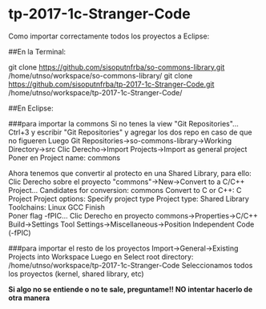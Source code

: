 # tp-2017-1c-Stranger-Code

Como importar correctamente todos los proyectos a Eclipse:

##En la Terminal:

git clone https://github.com/sisoputnfrba/so-commons-library.git /home/utnso/workspace/so-commons-library/
git clone https://github.com/sisoputnfrba/tp-2017-1c-Stranger-Code.git /home/utnso/workspace/tp-2017-1c-Stranger-Code/

##En Eclipse:

###para importar la commons
Si no tenes la view "Git Repositories"... 
Ctrl+3 y escribir "Git Repositories" y agregar los dos repo en caso de que no figueren
Luego Git Repositories->so-commons-library->Working Directory->src
Clic Derecho->Import Projects->Import as general project
Poner en Project name: commons

Ahora tenemos que convertir al protecto en una Shared Library, para ello:
Clic Derecho sobre el proyecto "commons"->New->Convert to a C/C++ Project...
	Candidates for conversion: commons
	Convert to C or C++: C Project
	Project options: Specify project type
	Project type: Shared Library
	Toolchains: Linux GCC
	Finish	
Poner flag -fPIC...
	Clic Derecho en proyecto commons->Properties->C/C++ Build->Settings
	Tool Settings->Miscellaneous->Position Independent Code (-fPIC)

###para importar el resto de los proyectos
Import->General->Existing Projects into Workspace
Luego en Select root directory: /home/utnso/workspace/tp-2017-1c-Stranger-Code
Seleccionamos todos los proyectos (kernel, shared library, etc)


**Si algo no se entiende o no te sale, preguntame!! NO intentar hacerlo de otra manera**
